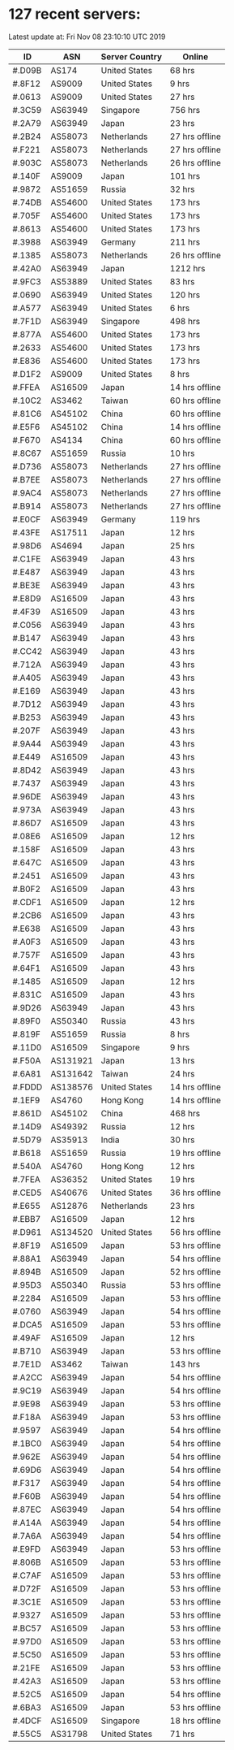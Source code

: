 # 127 recent servers:

Latest update at: Fri Nov 08 23:10:10 UTC 2019

| ID | ASN | Server Country | Online |
| -- | --- | -------------- | ------ |
| #.D09B | AS174 | United States | 68 hrs |
| #.8F12 | AS9009 | United States | 9 hrs |
| #.0613 | AS9009 | United States | 27 hrs |
| #.3C59 | AS63949 | Singapore | 756 hrs |
| #.2A79 | AS63949 | Japan | 23 hrs |
| #.2B24 | AS58073 | Netherlands | 27 hrs offline |
| #.F221 | AS58073 | Netherlands | 27 hrs offline |
| #.903C | AS58073 | Netherlands | 26 hrs offline |
| #.140F | AS9009 | Japan | 101 hrs |
| #.9872 | AS51659 | Russia | 32 hrs |
| #.74DB | AS54600 | United States | 173 hrs |
| #.705F | AS54600 | United States | 173 hrs |
| #.8613 | AS54600 | United States | 173 hrs |
| #.3988 | AS63949 | Germany | 211 hrs |
| #.1385 | AS58073 | Netherlands | 26 hrs offline |
| #.42A0 | AS63949 | Japan | 1212 hrs |
| #.9FC3 | AS53889 | United States | 83 hrs |
| #.0690 | AS63949 | United States | 120 hrs |
| #.A577 | AS63949 | United States | 6 hrs |
| #.7F1D | AS63949 | Singapore | 498 hrs |
| #.877A | AS54600 | United States | 173 hrs |
| #.2633 | AS54600 | United States | 173 hrs |
| #.E836 | AS54600 | United States | 173 hrs |
| #.D1F2 | AS9009 | United States | 8 hrs |
| #.FFEA | AS16509 | Japan | 14 hrs offline |
| #.10C2 | AS3462 | Taiwan | 60 hrs offline |
| #.81C6 | AS45102 | China | 60 hrs offline |
| #.E5F6 | AS45102 | China | 14 hrs offline |
| #.F670 | AS4134 | China | 60 hrs offline |
| #.8C67 | AS51659 | Russia | 10 hrs |
| #.D736 | AS58073 | Netherlands | 27 hrs offline |
| #.B7EE | AS58073 | Netherlands | 27 hrs offline |
| #.9AC4 | AS58073 | Netherlands | 27 hrs offline |
| #.B914 | AS58073 | Netherlands | 27 hrs offline |
| #.E0CF | AS63949 | Germany | 119 hrs |
| #.43FE | AS17511 | Japan | 12 hrs |
| #.98D6 | AS4694 | Japan | 25 hrs |
| #.C1FE | AS63949 | Japan | 43 hrs |
| #.E487 | AS63949 | Japan | 43 hrs |
| #.BE3E | AS63949 | Japan | 43 hrs |
| #.E8D9 | AS16509 | Japan | 43 hrs |
| #.4F39 | AS16509 | Japan | 43 hrs |
| #.C056 | AS63949 | Japan | 43 hrs |
| #.B147 | AS63949 | Japan | 43 hrs |
| #.CC42 | AS63949 | Japan | 43 hrs |
| #.712A | AS63949 | Japan | 43 hrs |
| #.A405 | AS63949 | Japan | 43 hrs |
| #.E169 | AS63949 | Japan | 43 hrs |
| #.7D12 | AS63949 | Japan | 43 hrs |
| #.B253 | AS63949 | Japan | 43 hrs |
| #.207F | AS63949 | Japan | 43 hrs |
| #.9A44 | AS63949 | Japan | 43 hrs |
| #.E449 | AS16509 | Japan | 43 hrs |
| #.8D42 | AS63949 | Japan | 43 hrs |
| #.7437 | AS63949 | Japan | 43 hrs |
| #.96DE | AS63949 | Japan | 43 hrs |
| #.973A | AS63949 | Japan | 43 hrs |
| #.86D7 | AS16509 | Japan | 43 hrs |
| #.08E6 | AS16509 | Japan | 12 hrs |
| #.158F | AS16509 | Japan | 43 hrs |
| #.647C | AS16509 | Japan | 43 hrs |
| #.2451 | AS16509 | Japan | 43 hrs |
| #.B0F2 | AS16509 | Japan | 43 hrs |
| #.CDF1 | AS16509 | Japan | 12 hrs |
| #.2CB6 | AS16509 | Japan | 43 hrs |
| #.E638 | AS16509 | Japan | 43 hrs |
| #.A0F3 | AS16509 | Japan | 43 hrs |
| #.757F | AS16509 | Japan | 43 hrs |
| #.64F1 | AS16509 | Japan | 43 hrs |
| #.1485 | AS16509 | Japan | 12 hrs |
| #.831C | AS16509 | Japan | 43 hrs |
| #.9D26 | AS63949 | Japan | 43 hrs |
| #.89F0 | AS50340 | Russia | 43 hrs |
| #.819F | AS51659 | Russia | 8 hrs |
| #.11D0 | AS16509 | Singapore | 9 hrs |
| #.F50A | AS131921 | Japan | 13 hrs |
| #.6A81 | AS131642 | Taiwan | 24 hrs |
| #.FDDD | AS138576 | United States | 14 hrs offline |
| #.1EF9 | AS4760 | Hong Kong | 14 hrs offline |
| #.861D | AS45102 | China | 468 hrs |
| #.14D9 | AS49392 | Russia | 12 hrs |
| #.5D79 | AS35913 | India | 30 hrs |
| #.B618 | AS51659 | Russia | 19 hrs offline |
| #.540A | AS4760 | Hong Kong | 12 hrs |
| #.7FEA | AS36352 | United States | 19 hrs |
| #.CED5 | AS40676 | United States | 36 hrs offline |
| #.E655 | AS12876 | Netherlands | 23 hrs |
| #.EBB7 | AS16509 | Japan | 12 hrs |
| #.D961 | AS134520 | United States | 56 hrs offline |
| #.8F19 | AS16509 | Japan | 53 hrs offline |
| #.88A1 | AS63949 | Japan | 54 hrs offline |
| #.894B | AS16509 | Japan | 52 hrs offline |
| #.95D3 | AS50340 | Russia | 53 hrs offline |
| #.2284 | AS16509 | Japan | 53 hrs offline |
| #.0760 | AS63949 | Japan | 54 hrs offline |
| #.DCA5 | AS16509 | Japan | 53 hrs offline |
| #.49AF | AS16509 | Japan | 12 hrs |
| #.B710 | AS63949 | Japan | 53 hrs offline |
| #.7E1D | AS3462 | Taiwan | 143 hrs |
| #.A2CC | AS63949 | Japan | 54 hrs offline |
| #.9C19 | AS63949 | Japan | 54 hrs offline |
| #.9E98 | AS63949 | Japan | 53 hrs offline |
| #.F18A | AS63949 | Japan | 53 hrs offline |
| #.9597 | AS63949 | Japan | 54 hrs offline |
| #.1BC0 | AS63949 | Japan | 54 hrs offline |
| #.962E | AS63949 | Japan | 54 hrs offline |
| #.69D6 | AS63949 | Japan | 54 hrs offline |
| #.F317 | AS63949 | Japan | 54 hrs offline |
| #.F60B | AS63949 | Japan | 54 hrs offline |
| #.87EC | AS63949 | Japan | 54 hrs offline |
| #.A14A | AS63949 | Japan | 54 hrs offline |
| #.7A6A | AS63949 | Japan | 54 hrs offline |
| #.E9FD | AS63949 | Japan | 53 hrs offline |
| #.806B | AS16509 | Japan | 53 hrs offline |
| #.C7AF | AS16509 | Japan | 53 hrs offline |
| #.D72F | AS16509 | Japan | 53 hrs offline |
| #.3C1E | AS16509 | Japan | 53 hrs offline |
| #.9327 | AS16509 | Japan | 53 hrs offline |
| #.BC57 | AS16509 | Japan | 53 hrs offline |
| #.97D0 | AS16509 | Japan | 53 hrs offline |
| #.5C50 | AS16509 | Japan | 53 hrs offline |
| #.21FE | AS16509 | Japan | 53 hrs offline |
| #.42A3 | AS16509 | Japan | 53 hrs offline |
| #.52C5 | AS16509 | Japan | 54 hrs offline |
| #.6BA3 | AS16509 | Japan | 53 hrs offline |
| #.4DCF | AS16509 | Singapore | 18 hrs offline |
| #.55C5 | AS31798 | United States | 71 hrs |

